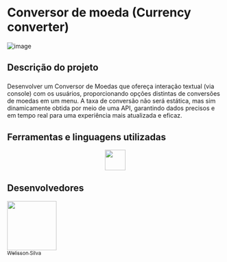 <h1>Conversor de moeda (Currency converter)</h1>

![image](https://github.com/user-attachments/assets/c59b958f-f1d2-4630-8153-a301249f9a74)


## Descrição do projeto

### <p align="justify">
Desenvolver um Conversor de Moedas que ofereça interação textual (via console) com os usuários, proporcionando opções distintas de conversões de moedas em um menu. A taxa de conversão não será estática, mas sim dinamicamente obtida por meio de uma API, garantindo dados precisos e em tempo real para uma experiência mais atualizada e eficaz.
</p>

## Ferramentas e linguagens utilizadas 

<p align="center"> 
  <img src="https://skillicons.dev/icons?i=java" width="48"> 
 <p/>


 ## Desenvolvedores

 [<img src="https://avatars.githubusercontent.com/u/119025122?s=400&u=df5d07f38faf4e8a7944ff0c7516d430359e2214&v=4" width=115><br><sub>Welisson Silva</sub>](https://github.com/WelissonSC) 
